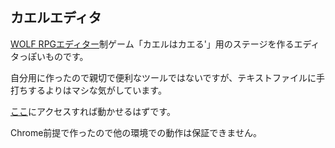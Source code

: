 ## カエルエディタ
[WOLF RPGエディター](https://silversecond.com/WolfRPGEditor/)制ゲーム「カエルはカエる'」用のステージを作るエディタっぽいものです。

自分用に作ったので親切で便利なツールではないですが、テキストファイルに手打ちするよりはマシな気がしています。

[ここ](https://0x41n.github.io/FrogEditor/)にアクセスすれば動かせるはずです。

Chrome前提で作ったので他の環境での動作は保証できません。
